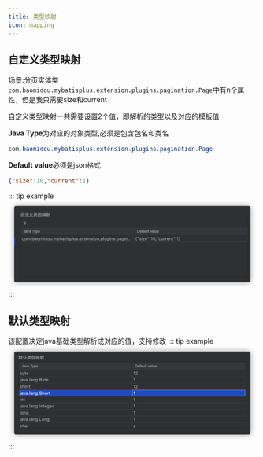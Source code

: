 ```yaml
---
title: 类型映射
icon: mapping
---
```



## 自定义类型映射
场景:分页实体类`com.baomidou.mybatisplus.extension.plugins.pagination.Page`中有n个属性，但是我只需要size和current

自定义类型映射一共需要设置2个值，即解析的类型以及对应的模板值

**Java Type**为对应的对象类型,必须是包含包名和类名
```java
com.baomidou.mybatisplus.extension.plugins.pagination.Page
```

**Default value**必须是json格式
```json
{"size":10,"current":1}
```

::: tip example
![](../../.vuepress/public/img/customDataMapping.png)
:::

## 默认类型映射
该配置决定java基础类型解析成对应的值，支持修改
::: tip example
![](../../.vuepress/public/img/defaultDataMapping.png)
:::